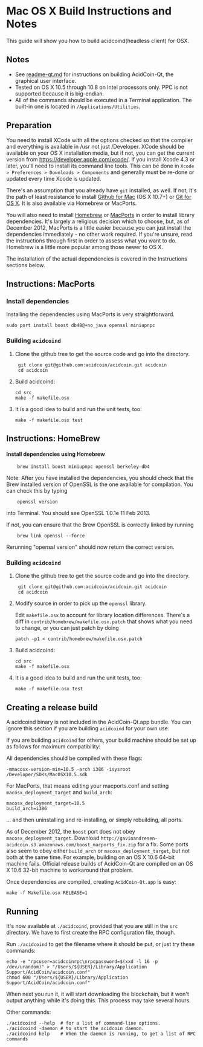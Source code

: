 Mac OS X Build Instructions and Notes
====================================
This guide will show you how to build acidcoind(headless client) for OSX.

Notes
-----

* See [readme-qt.md](readme-qt.md) for instructions on building AcidCoin-Qt, the
graphical user interface.
* Tested on OS X 10.5 through 10.8 on Intel processors only. PPC is not
supported because it is big-endian.
* All of the commands should be executed in a Terminal application. The
built-in one is located in `/Applications/Utilities`.

Preparation
-----------

You need to install XCode with all the options checked so that the compiler
and everything is available in /usr not just /Developer. XCode should be
available on your OS X installation media, but if not, you can get the
current version from https://developer.apple.com/xcode/. If you install
Xcode 4.3 or later, you'll need to install its command line tools. This can
be done in `Xcode > Preferences > Downloads > Components` and generally must
be re-done or updated every time Xcode is updated.

There's an assumption that you already have `git` installed, as well. If
not, it's the path of least resistance to install [Github for Mac](https://mac.github.com/)
(OS X 10.7+) or
[Git for OS X](https://code.google.com/p/git-osx-installer/). It is also
available via Homebrew or MacPorts.

You will also need to install [Homebrew](http://mxcl.github.io/homebrew/)
or [MacPorts](https://www.macports.org/) in order to install library
dependencies. It's largely a religious decision which to choose, but, as of
December 2012, MacPorts is a little easier because you can just install the
dependencies immediately - no other work required. If you're unsure, read
the instructions through first in order to assess what you want to do.
Homebrew is a little more popular among those newer to OS X.

The installation of the actual dependencies is covered in the Instructions
sections below.

Instructions: MacPorts
----------------------

### Install dependencies

Installing the dependencies using MacPorts is very straightforward.

    sudo port install boost db48@+no_java openssl miniupnpc

### Building `acidcoind`

1. Clone the github tree to get the source code and go into the directory.

        git clone git@github.com:acidcoin/acidcoin.git acidcoin
        cd acidcoin

2.  Build acidcoind:

        cd src
        make -f makefile.osx

3.  It is a good idea to build and run the unit tests, too:

        make -f makefile.osx test

Instructions: HomeBrew
----------------------

#### Install dependencies using Homebrew

        brew install boost miniupnpc openssl berkeley-db4

Note: After you have installed the dependencies, you should check that the Brew installed version of OpenSSL is the one available for compilation. You can check this by typing

        openssl version

into Terminal. You should see OpenSSL 1.0.1e 11 Feb 2013.

If not, you can ensure that the Brew OpenSSL is correctly linked by running

        brew link openssl --force

Rerunning "openssl version" should now return the correct version.

### Building `acidcoind`

1. Clone the github tree to get the source code and go into the directory.

        git clone git@github.com:acidcoin/acidcoin.git acidcoin
        cd acidcoin

2.  Modify source in order to pick up the `openssl` library.

    Edit `makefile.osx` to account for library location differences. There's a
    diff in `contrib/homebrew/makefile.osx.patch` that shows what you need to
    change, or you can just patch by doing

        patch -p1 < contrib/homebrew/makefile.osx.patch

3.  Build acidcoind:

        cd src
        make -f makefile.osx

4.  It is a good idea to build and run the unit tests, too:

        make -f makefile.osx test

Creating a release build
------------------------

A acidcoind binary is not included in the AcidCoin-Qt.app bundle. You can ignore
this section if you are building `acidcoind` for your own use.

If you are building `acidcoind` for others, your build machine should be set up
as follows for maximum compatibility:

All dependencies should be compiled with these flags:

    -mmacosx-version-min=10.5 -arch i386 -isysroot /Developer/SDKs/MacOSX10.5.sdk

For MacPorts, that means editing your macports.conf and setting
`macosx_deployment_target` and `build_arch`:

    macosx_deployment_target=10.5
    build_arch=i386

... and then uninstalling and re-installing, or simply rebuilding, all ports.

As of December 2012, the `boost` port does not obey `macosx_deployment_target`.
Download `http://gavinandresen-acidcoin.s3.amazonaws.com/boost_macports_fix.zip`
for a fix. Some ports also seem to obey either `build_arch` or
`macosx_deployment_target`, but not both at the same time. For example, building
on an OS X 10.6 64-bit machine fails. Official release builds of AcidCoin-Qt are
compiled on an OS X 10.6 32-bit machine to workaround that problem.

Once dependencies are compiled, creating `AcidCoin-Qt.app` is easy:

    make -f Makefile.osx RELEASE=1

Running
-------

It's now available at `./acidcoind`, provided that you are still in the `src`
directory. We have to first create the RPC configuration file, though.

Run `./acidcoind` to get the filename where it should be put, or just try these
commands:

    echo -e "rpcuser=acidcoinrpc\nrpcpassword=$(xxd -l 16 -p /dev/urandom)" > "/Users/${USER}/Library/Application Support/AcidCoin/acidcoin.conf"
    chmod 600 "/Users/${USER}/Library/Application Support/AcidCoin/acidcoin.conf"

When next you run it, it will start downloading the blockchain, but it won't
output anything while it's doing this. This process may take several hours.

Other commands:

    ./acidcoind --help  # for a list of command-line options.
    ./acidcoind -daemon # to start the acidcoin daemon.
    ./acidcoind help    # When the daemon is running, to get a list of RPC commands
